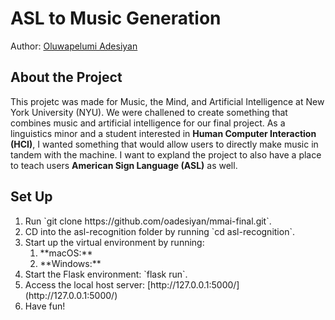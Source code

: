 # ASL to Music  Generation
Author: [Oluwapelumi Adesiyan](https://github.com/oadesiyan)

## About the Project
This projetc was made for Music, the Mind, and Artificial Intelligence at New York University (NYU). We were challened to create something that combines music and artificial intelligence for our final project. As a linguistics minor and a student interested in __Human Computer Interaction (HCI)__, I wanted something that would allow users to directly make music in tandem with the machine. I want to expland the project to also have a place to teach users __American Sign Language (ASL)__ as well. 

## Set Up 

<ol>
    <li>Run `git clone https://github.com/oadesiyan/mmai-final.git`.</li>
    <li>CD into the asl-recognition folder by running `cd asl-recognition`.</li>
    <li>Start up the virtual environment by running:
        <ol>
            <li>**macOS:**</li>
            <li>**Windows:**</li>
        </ol>
    </li>
    <li>Start the Flask environment: `flask run`.</li>
    <li>Access the local host server: [http://127.0.0.1:5000/](http://127.0.0.1:5000/)</li>
    <li>Have fun!</li>
</oi>
